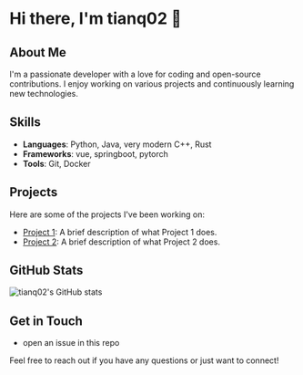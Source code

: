 # Hi there, I'm tianq02 👋

## About Me
I'm a passionate developer with a love for coding and open-source contributions. I enjoy working on various projects and continuously learning new technologies.

## Skills
- **Languages**: Python, Java, very modern C++, Rust
- **Frameworks**: vue, springboot, pytorch
- **Tools**: Git, Docker

## Projects
Here are some of the projects I've been working on:
- [Project 1](https://github.com/tianq02/project1): A brief description of what Project 1 does.
- [Project 2](https://github.com/tianq02/project2): A brief description of what Project 2 does.

## GitHub Stats
![tianq02's GitHub stats](https://github-readme-stats.vercel.app/api?username=tianq02&show_icons=true)

## Get in Touch
- open an issue in this repo

Feel free to reach out if you have any questions or just want to connect!
